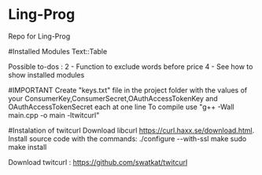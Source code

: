 # Ling-Prog
Repo for Ling-Prog

#Installed Modules
Text::Table

Possible to-dos :
2 - Function to exclude words before price
4 - See how to show installed modules


#IMPORTANT
Create "keys.txt" file in the project folder with the values of your ConsumerKey,ConsumerSecret,OAuthAccessTokenKey and OAuthAccessTokenSecret each at one line
To compile use "g++ -Wall main.cpp -o main -ltwitcurl"

#Instalation of twitcurl
Download libcurl https://curl.haxx.se/download.html. 
Install source code with the commands:
./configure --with-ssl
make
sudo make install

Download twitcurl : https://github.com/swatkat/twitcurl

